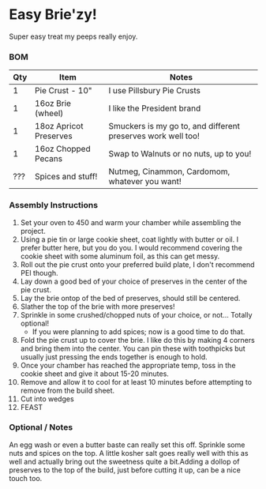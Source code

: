 # Easy Brie'zy!
Super easy treat my peeps really enjoy.

### BOM
| Qty | Item                                          | Notes                                                                                     |
| --- | --------------------------------------------- | ----------------------------------------------------------------------------------------- |
| 1   | Pie Crust - 10"                               | I use Pillsbury Pie Crusts                                                                |
| 1   | 16oz Brie (wheel)                             | I like the President brand                                                                |
| 1   | 18oz Apricot Preserves                        | Smuckers is my go to, and different preserves work well too!                              |
| 1   | 16oz Chopped Pecans                           | Swap to Walnuts or no nuts, up to you!                                                    |
| ??? | Spices and stuff!                             | Nutmeg, Cinammon, Cardomom, whatever you want!                                            |

### Assembly Instructions
1. Set your oven to 450 and warm your chamber while assembling the project.
2. Using a pie tin or large cookie sheet, coat lightly with butter or oil. I prefer butter here, but you do you. I would recommend covering the cookie sheet with some aluminum foil, as this can get messy.
3. Roll out the pie crust onto your preferred build plate,  I don't recommend PEI though.
4. Lay down a good bed of your choice of preserves in the center of the pie crust.
5. Lay the brie ontop of the bed of preserves, should still be centered.
6. Slather the top of the brie with more preserves!
7. Sprinkle in some crushed/chopped nuts of your choice, or not... Totally optional!
    - If you were planning to add spices;  now is a good time to do that.
8. Fold the pie crust up to cover the brie.  I like do this by making 4 corners and bring them into the center. You can pin these with toothpicks but usually just pressing the ends together is enough to hold.
9. Once your chamber has reached the appropriate temp,  toss in the cookie sheet and give it about 15-20 minutes.
10. Remove and allow it to cool for at least 10 minutes before attempting to remove from the build sheet.
11. Cut into wedges
12. FEAST

### Optional / Notes
An egg wash or even a butter baste can really set this off.  Sprinkle some nuts and spices on the top. A little kosher salt goes really well with this as well and actually bring out the sweetness quite a bit.Adding a dollop of preserves to the top of the build, just before cutting it up, can be a nice touch too.